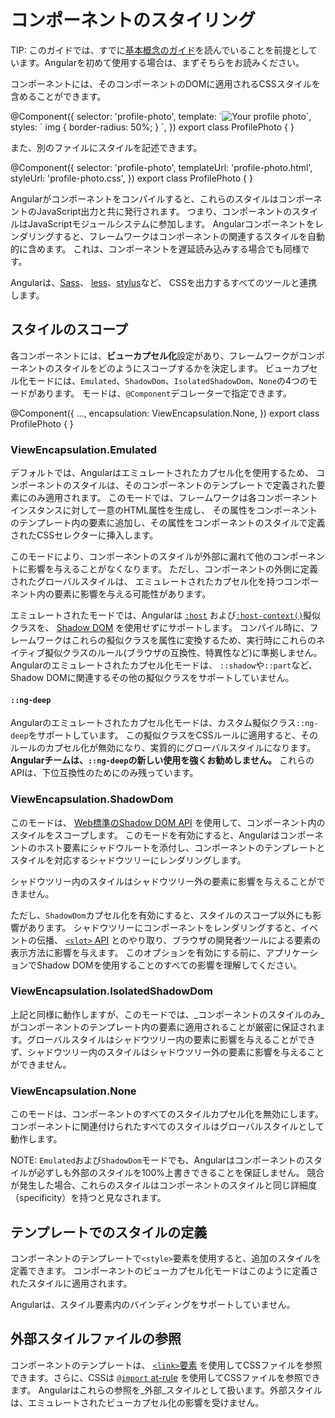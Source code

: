 # コンポーネントのスタイリング

TIP: このガイドでは、すでに[基本概念のガイド](essentials)を読んでいることを前提としています。Angularを初めて使用する場合は、まずそちらをお読みください。

コンポーネントには、そのコンポーネントのDOMに適用されるCSSスタイルを含めることができます。

<docs-code language="angular-ts" highlight="[4]">
@Component({
  selector: 'profile-photo',
  template: `<img src="profile-photo.jpg" alt="Your profile photo">`,
  styles: ` img { border-radius: 50%; } `,
})
export class ProfilePhoto { }
</docs-code>

また、別のファイルにスタイルを記述できます。

<docs-code language="angular-ts" highlight="[4]">
@Component({
  selector: 'profile-photo',
  templateUrl: 'profile-photo.html',
  styleUrl: 'profile-photo.css',
})
export class ProfilePhoto { }
</docs-code>

Angularがコンポーネントをコンパイルすると、これらのスタイルはコンポーネントのJavaScript出力と共に発行されます。
つまり、コンポーネントのスタイルはJavaScriptモジュールシステムに参加します。
Angularコンポーネントをレンダリングすると、フレームワークはコンポーネントの関連するスタイルを自動的に含めます。
これは、コンポーネントを遅延読み込みする場合でも同様です。

Angularは、[Sass](https://sass-lang.com)、
[less](https://lesscss.org)、[stylus](https://stylus-lang.com)など、
CSSを出力するすべてのツールと連携します。

## スタイルのスコープ

各コンポーネントには、**ビューカプセル化**設定があり、フレームワークがコンポーネントのスタイルをどのようにスコープするかを決定します。
ビューカプセル化モードには、`Emulated`、`ShadowDom`、`IsolatedShadowDom`、`None`の4つのモードがあります。
モードは、`@Component`デコレーターで指定できます。

<docs-code language="angular-ts" highlight="[3]">
@Component({
  ...,
  encapsulation: ViewEncapsulation.None,
})
export class ProfilePhoto { }
</docs-code>

### ViewEncapsulation.Emulated

デフォルトでは、Angularはエミュレートされたカプセル化を使用するため、
コンポーネントのスタイルは、そのコンポーネントのテンプレートで定義された要素にのみ適用されます。
このモードでは、フレームワークは各コンポーネントインスタンスに対して一意のHTML属性を生成し、
その属性をコンポーネントのテンプレート内の要素に追加し、その属性をコンポーネントのスタイルで定義されたCSSセレクターに挿入します。

このモードにより、コンポーネントのスタイルが外部に漏れて他のコンポーネントに影響を与えることがなくなります。
ただし、コンポーネントの外側に定義されたグローバルスタイルは、
エミュレートされたカプセル化を持つコンポーネント内の要素に影響を与える可能性があります。

エミュレートされたモードでは、Angularは
[`:host`](https://developer.mozilla.org/docs/Web/CSS/:host)
および[`:host-context()`](https://developer.mozilla.org/docs/Web/CSS/:host-context)擬似
クラスを、
[Shadow DOM](https://developer.mozilla.org/docs/Web/Web_Components/Using_shadow_DOM)
を使用せずにサポートします。
コンパイル時に、フレームワークはこれらの擬似クラスを属性に変換するため、実行時にこれらのネイティブ擬似クラスのルール(ブラウザの互換性、特異性など)に準拠しません。
Angularのエミュレートされたカプセル化モードは、
`::shadow`や`::part`など、Shadow DOMに関連するその他の擬似クラスをサポートしていません。

#### `::ng-deep`

Angularのエミュレートされたカプセル化モードは、カスタム擬似クラス`::ng-deep`をサポートしています。
この擬似クラスをCSSルールに適用すると、そのルールのカプセル化が無効になり、実質的にグローバルスタイルになります。
**Angularチームは、`::ng-deep`の新しい使用を強くお勧めしません。**
これらのAPIは、下位互換性のためにのみ残っています。

### ViewEncapsulation.ShadowDom

このモードは、
[Web標準のShadow DOM API](https://developer.mozilla.org/docs/Web/Web_Components/Using_shadow_DOM)
を使用して、コンポーネント内のスタイルをスコープします。
このモードを有効にすると、Angularはコンポーネントのホスト要素にシャドウルートを添付し、コンポーネントのテンプレートとスタイルを対応するシャドウツリーにレンダリングします。

シャドウツリー内のスタイルはシャドウツリー外の要素に影響を与えることができません。

ただし、`ShadowDom`カプセル化を有効にすると、スタイルのスコープ以外にも影響があります。
シャドウツリーにコンポーネントをレンダリングすると、イベントの伝播、
[`<slot>` API](https://developer.mozilla.org/docs/Web/Web_Components/Using_templates_and_slots)
とのやり取り、ブラウザの開発者ツールによる要素の表示方法に影響を与えます。
このオプションを有効にする前に、アプリケーションでShadow DOMを使用することのすべての影響を理解してください。

### ViewEncapsulation.IsolatedShadowDom

上記と同様に動作しますが、このモードでは、_コンポーネントのスタイルのみ_がコンポーネントのテンプレート内の要素に適用されることが厳密に保証されます。グローバルスタイルはシャドウツリー内の要素に影響を与えることができず、シャドウツリー内のスタイルはシャドウツリー外の要素に影響を与えることができません。

### ViewEncapsulation.None

このモードは、コンポーネントのすべてのスタイルカプセル化を無効にします。
コンポーネントに関連付けられたすべてのスタイルはグローバルスタイルとして動作します。

NOTE: `Emulated`および`ShadowDom`モードでも、Angularはコンポーネントのスタイルが必ずしも外部のスタイルを100%上書きできることを保証しません。
競合が発生した場合、これらのスタイルはコンポーネントのスタイルと同じ詳細度（specificity）を持つと見なされます。

## テンプレートでのスタイルの定義

コンポーネントのテンプレートで`<style>`要素を使用すると、追加のスタイルを定義できます。
コンポーネントのビューカプセル化モードはこのように定義されたスタイルに適用されます。

Angularは、スタイル要素内のバインディングをサポートしていません。

## 外部スタイルファイルの参照

コンポーネントのテンプレートは、
[`<link>`要素](https://developer.mozilla.org/docs/Web/HTML/Element/link)
を使用してCSSファイルを参照できます。さらに、CSSは
[ `@import` at-rule](https://developer.mozilla.org/docs/Web/CSS/@import)
を使用してCSSファイルを参照できます。
Angularはこれらの参照を_外部_スタイルとして扱います。外部スタイルは、エミュレートされたビューカプセル化の影響を受けません。
